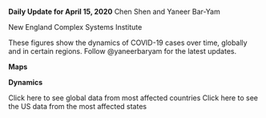 **Daily Update for April 15, 2020**
Chen Shen and Yaneer Bar-Yam

New England Complex Systems Institute


These figures show the dynamics of COVID-19 cases over time, globally and in certain regions. Follow @yaneerbaryam for the latest updates.


**Maps**

**Dynamics**

Click here to see global data from most affected countries
Click here to see the US data from the most affected states

